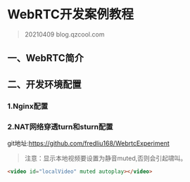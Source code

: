 
# WebRTC开发案例教程
> 20210409
> blog.qzcool.com


## 一、WebRTC简介

## 二、开发环境配置

### 1.Nginx配置

### 2.NAT网络穿透turn和sturn配置



git地址:https://github.com/fredliu168/WebrtcExperiment

> 注意：显示本地视频要设置为静音muted,否则会引起啸叫。
```html
<video id="localVideo" muted autoplay></video>
```
